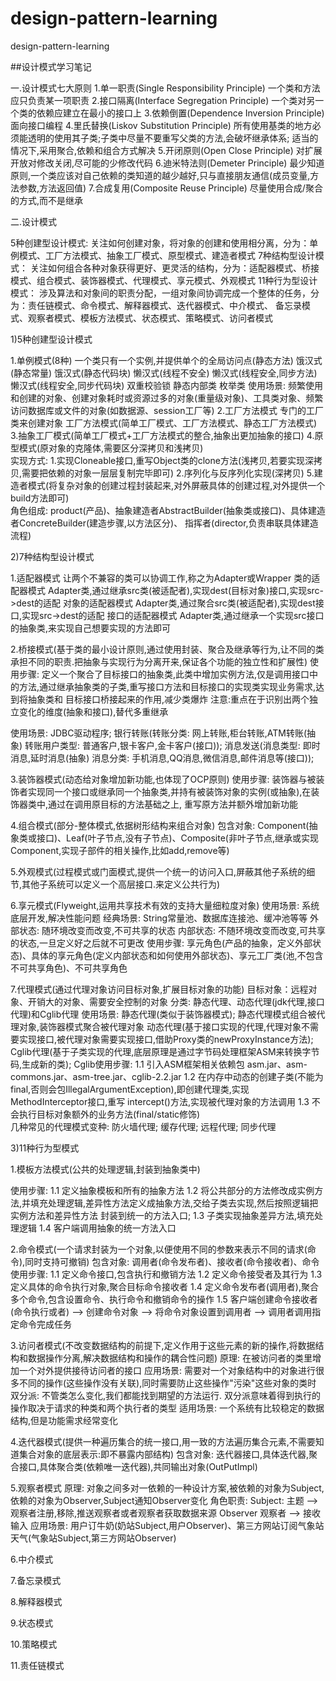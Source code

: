 # design-pattern-learning
design-pattern-learning

##设计模式学习笔记

一.设计模式七大原则
1.单一职责(Single Responsibility Principle) 一个类和方法应只负责某一项职责
2.接口隔离(Interface Segregation Principle) 一个类对另一个类的依赖应建立在最小的接口上
3.依赖倒置(Dependence Inversion Principle) 面向接口编程
4.里氏替换(Liskov Substitution Principle) 所有使用基类的地方必须能透明的使用其子类;子类中尽量不要重写父类的方法,会破坏继承体系;
  适当的情况下,采用聚合,依赖和组合方式解决
5.开闭原则(Open Close Principle) 对扩展开放对修改关闭,尽可能的少修改代码
6.迪米特法则(Demeter Principle) 最少知道原则,一个类应该对自己依赖的类知道的越少越好,只与直接朋友通信(成员变量,方法参数,方法返回值)
7.合成复用(Composite Reuse Principle) 尽量使用合成/聚合的方式,而不是继承


二.设计模式

5种创建型设计模式:   关注如何创建对象，将对象的创建和使用相分离，分为：单例模式、工厂方法模式、抽象工厂模式、原型模式、建造者模式
7种结构型设计模式：  关注如何组合各种对象获得更好、更灵活的结构，分为：适配器模式、桥接模式、组合模式、装饰器模式、代理模式、享元模式、外观模式
11种行为型设计模式： 涉及算法和对象间的职责分配，一组对象间协调完成一个整体的任务，分为：责任链模式、命令模式、解释器模式、迭代器模式、中介模式、
                    备忘录模式、观察者模式、模板方法模式、状态模式、策略模式、访问者模式
                    
1)5种创建型设计模式        
            
1.单例模式(8种) 一个类只有一个实例,并提供单个的全局访问点(静态方法)
  饿汉式(静态常量)
  饿汉式(静态代码块)
  懒汉式(线程不安全)
  懒汉式(线程安全,同步方法)
  懒汉式(线程安全,同步代码块)
  双重校验锁
  静态内部类
  枚举类
  使用场景: 频繁使用和创建的对象、创建对象耗时或资源过多的对象(重量级对象)、工具类对象、频繁访问数据库或文件的对象(如数据源、session工厂等)
2.工厂方法模式 专门的工厂类来创建对象
  工厂方法模式(简单工厂模式、工厂方法模式、静态工厂方法模式)
3.抽象工厂模式(简单工厂模式+工厂方法模式的整合,抽象出更加抽象的接口)
4.原型模式(原对象的克隆体,需要区分深拷贝和浅拷贝)  
  实现方式: 1.实现Cloneable接口,重写Object类的clone方法(浅拷贝,若要实现深拷贝,需要把依赖的对象一层层复制完毕即可)
           2.序列化与反序列化实现(深拷贝)
5.建造者模式(将复杂对象的创建过程封装起来,对外屏蔽具体的创建过程,对外提供一个build方法即可)   
  角色组成: product(产品)、抽象建造者AbstractBuilder(抽象类或接口)、具体建造者ConcreteBuilder(建造步骤,以方法区分)、
           指挥者(director,负责串联具体建造流程)
  
  
2)7种结构型设计模式

1.适配器模式 让两个不兼容的类可以协调工作,称之为Adapter或Wrapper
  类的适配器模式 Adapter类,通过继承src类(被适配者),实现dest(目标对象)接口,实现src->dest的适配
  对象的适配器模式 Adapter类,通过聚合src类(被适配者),实现dest接口,实现src->dest的适配
  接口的适配器模式 Adapter类,通过继承一个实现src接口的抽象类,来实现自己想要实现的方法即可

2.桥接模式(基于类的最小设计原则,通过使用封装、聚合及继承等行为,让不同的类承担不同的职责.把抽象与实现行为分离开来,保证各个功能的独立性和扩展性)
  使用步骤: 定义一个聚合了目标接口的抽象类,此类中增加实例方法,仅是调用接口中的方法,通过继承抽象类的子类,重写接口方法和目标接口的实现类实现业务需求,达到将抽象类和
  目标接口桥接起来的作用,减少类爆炸
  注意:重点在于识别出两个独立变化的维度(抽象和接口),替代多重继承
  
  使用场景: 
    JDBC驱动程序; 
    银行转账(转账分类: 网上转账,柜台转账,ATM转账(抽象) 转账用户类型: 普通客户,银卡客户,金卡客户(接口));
    消息发送(消息类型: 即时消息,延时消息(抽象) 消息分类: 手机消息,QQ消息,微信消息,邮件消息等(接口));
    
3.装饰器模式(动态给对象增加新功能,也体现了OCP原则)
  使用步骤: 装饰器与被装饰者实现同一个接口或继承同一个抽象类,并持有被装饰对象的实例(或抽象),在装饰器类中,通过在调用原目标的方法基础之上,
  重写原方法并额外增加新功能
  
4.组合模式(部分-整体模式,依据树形结构来组合对象)
  包含对象: Component(抽象类或接口)、Leaf(叶子节点,没有子节点)、Composite(非叶子节点,继承或实现Component,实现子部件的相关操作,比如add,remove等)
  
5.外观模式(过程模式或门面模式,提供一个统一的访问入口,屏蔽其他子系统的细节,其他子系统可以定义一个高层接口.来定义公共行为)  
 
6.享元模式(Flyweight,运用共享技术有效的支持大量细粒度对象)
  使用场景: 系统底层开发,解决性能问题
  经典场景: String常量池、数据库连接池、缓冲池等等
  外部状态: 随环境改变而改变,不可共享的状态
  内部状态: 不随环境改变而改变,可共享的状态,一旦定义好之后就不可更改
  使用步骤: 享元角色(产品的抽象，定义外部状态)、具体的享元角色(定义内部状态和如何使用外部状态)、享元工厂类(池,不包含不可共享角色)、不可共享角色

7.代理模式(通过代理对象访问目标对象,扩展目标对象的功能)
  目标对象：远程对象、开销大的对象、需要安全控制的对象
  分类: 静态代理、动态代理(jdk代理,接口代理)和Cglib代理
  使用场景: 静态代理(类似于装饰器模式); 静态代理模式组合被代理对象,装饰器模式聚合被代理对象
           动态代理(基于接口实现的代理,代理对象不需要实现接口,被代理对象需要实现接口,借助Proxy类的newProxyInstance方法);
           Cglib代理(基于子类实现的代理,底层原理是通过字节码处理框架ASM来转换字节码,生成新的类);
  Cglib使用步骤: 1.1 引入ASM框架相关依赖包 asm.jar、asm-commons.jar、asm-tree.jar、cglib-2.2.jar
                1.2 在内存中动态的创建子类(不能为final,否则会包IllegalArgumentException),即创建代理类,实现MethodInterceptor接口,重写
                intercept()方法,实现被代理对象的方法调用
                1.3 不会执行目标对象额外的业务方法(final/static修饰)  
  几种常见的代理模式变种: 防火墙代理; 缓存代理; 远程代理; 同步代理                    

3)11种行为型模式

1.模板方法模式(公共的处理逻辑,封装到抽象类中)
    
  使用步骤: 1.1 定义抽象模板和所有的抽象方法
           1.2 将公共部分的方法修改成实例方法,并填充处理逻辑,差异性方法定义成抽象方法,交给子类去实现,然后按照逻辑把实例方法和差异性方法
           封装到统一的方法入口;
           1.3 子类实现抽象差异方法,填充处理逻辑
           1.4 客户端调用抽象的统一方法入口
           
2.命令模式(一个请求封装为一个对象,以便使用不同的参数来表示不同的请求(命令),同时支持可撤销)
  包含对象: 调用者(命令发布者)、接收者(命令接收者)、命令
  使用步骤: 1.1 定义命令接口,包含执行和撤销方法
           1.2 定义命令接受者及其行为
           1.3 定义具体的命令执行对象,聚合目标命令接收者
           1.4 定义命令发布者(调用者),聚合多个命令,包含设置命令、执行命令和撤销命令的操作
           1.5 客户端创建命令接收者(命令执行或者) --> 创建命令对象 --> 将命令对象设置到调用者 --> 调用者调用指定命令完成任务
           
           
3.访问者模式(不改变数据结构的前提下,定义作用于这些元素的新的操作,将数据结构和数据操作分离,解决数据结构和操作的耦合性问题)
  原理: 在被访问者的类里增加一个对外提供接待访问者的接口
  应用场景: 需要对一个对象结构中的对象进行很多不同的操作(这些操作没有关联),同时需要防止这些操作"污染"这些对象的类时
  双分派: 不管类怎么变化,我们都能找到期望的方法运行. 双分派意味着得到执行的操作取决于请求的种类和两个执行者的类型
  适用场景: 一个系统有比较稳定的数据结构,但是功能需求经常变化


4.迭代器模式(提供一种遍历集合的统一接口,用一致的方法遍历集合元素,不需要知道集合对象的底层表示:即不暴露内部结构)
 包含对象: 迭代器接口,具体迭代器,聚合接口,具体聚合类(依赖唯一迭代器),共同输出对象(OutPutImpl)

5.观察者模式
  原理: 对象之间多对一依赖的一种设计方案,被依赖的对象为Subject,依赖的对象为Observer,Subject通知Observer变化
  角色职责: Subject: 主题 --> 观察者注册,移除,推送观察者或者观察者获取数据来源
           Observer 观察者 --> 接收输入
  应用场景: 用户订牛奶(奶站Subject,用户Observer)、第三方网站订阅气象站天气(气象站Subject,第三方网站Observer)

6.中介模式

7.备忘录模式

8.解释器模式

9.状态模式

10.策略模式

11.责任链模式          









   
